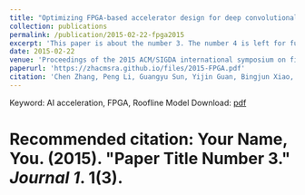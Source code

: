 ```yaml
---
title: "Optimizing FPGA-based accelerator design for deep convolutional neural networks"
collection: publications
permalink: /publication/2015-02-22-fpga2015
excerpt: 'This paper is about the number 3. The number 4 is left for future work.'
date: 2015-02-22
venue: 'Proceedings of the 2015 ACM/SIGDA international symposium on field-programmable gate arrays'
paperurl: 'https://zhacmsra.github.io/files/2015-FPGA.pdf'
citation: 'Chen Zhang, Peng Li, Guangyu Sun, Yijin Guan, Bingjun Xiao, Jason Cong; <i>Proceedings of the 2015 ACM/SIGDA international symposium on field-programmable gate arrays (2015)</i>.'
---
```

Keyword: AI acceleration, FPGA, Roofline Model
Download: [pdf](https://zhacmsra.github.io//files/2015-FPGA.pdf)

# Recommended citation: Your Name, You. (2015). "Paper Title Number 3." <i>Journal 1</i>. 1(3).